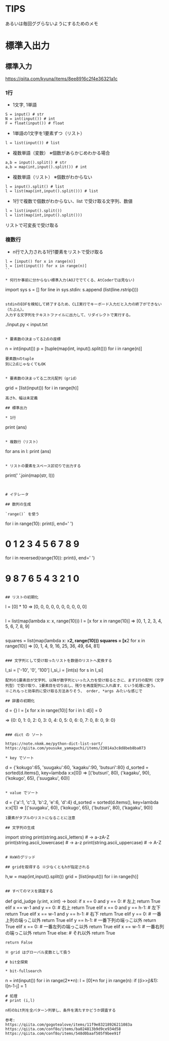 # TIPS

あるいは毎回ググらないようにするためのメモ

# 標準入出力

## 標準入力

https://qiita.com/kyuna/items/8ee8916c2f4e36321a1c

### 1行

* 1文字, 1単語
```
S = input() # str
N = int(input()) # int
F = float(input()) # float
```

* 1単語の1文字を1要素ずつ（リスト）
```
l = list(input()) # list
```

* 複数単語（変数） ※個数があらかじめわかる場合
```
a,b = input().split() # str
a,b = map(int,input().split()) # int
```

* 複数単語（リスト） ※個数がわからない
```
l = input().split() # list 
l = list(map(int,input().split())) # list
```

* 1行で複数で個数がわからない、list で受け取る文字列、数値
```
l = list(input().split())
l = list(map(int,input().split()))
```
リストで可変長で受け取る

### 複数行

* n行で入力される1行1要素をリストで受け取る
```
l = [input() for x in range(n)]
l = [int(input()) for x in range(n)]
``

* 何行か事前に分からない標準入力(AOJででてくる、AtCoderでは見ない)
```
import sys
s = []
for line in sys.stdin:
    s.append (list(line.rstrip()))
```

stdinのEOFを検知して終了するため、CLI実行でキーボード入力だと入力の終了ができない（たぶん）。
入力する文字列をテキストファイルに出力して、リダイレクトで実行する。
```
./input.py < input.txt
```

* 要素数の決まってる2点の座標
```
n = int(input())
p = [tuple(map(int, input().split())) for i in range(n)]
```
要素数nのtuple  
別に2点じゃなくてもOK


* 要素数の決まってる二次元配列（grid）
```
grid = [list(input()) for i in range(h)]
```
高さh、幅は未定義

## 標準出力

* 1行
```
print (ans)
```

* 複数行（リスト）
```
for ans in l:
    print (ans)
```

* リストの要素をスペース区切りで出力する
```
print(' '.join(map(str, l)))
```


# イテレータ

## 数列の生成

`range()` を使う

```
for i in range(10):
    print(i, end=' ')
# 0 1 2 3 4 5 6 7 8 9

for i in reversed(range(10)):
    print(i, end=' ')
# 9 8 7 6 5 4 3 2 1 0 
```

## リストの初期化

```
l = [0] * 10
 => [0, 0, 0, 0, 0, 0, 0, 0, 0, 0]
```

```
l = list(map(lambda x: x, range(10)))
l = [x for x in range(10)]
 => [0, 1, 2, 3, 4, 5, 6, 7, 8, 9]
```

```
squares = list(map(lambda x: x**2, range(10)))
squares = [x**2 for x in range(10)]
 => [0, 1, 4, 9, 16, 25, 36, 49, 64, 81]
```

### 文字列として受け取ったリストを数値のリストへ変換する

```
l_si = ['-10', '0', '100']
l_si_i = [int(s) for s in l_si]
```
配列の1要素目が文字列、以降が数字列といった入力を受け取るときに、まず1行の配列（文字列型）で受け取り、1要素目を切り出し、残りを再度配列に入れ直す、という処理に使う。  
※これもっと効率的に受け取る方法ありそう、 order, *args みたいな感じで  

## 辞書の初期化

```
d = {}
l = [x for x in range(10)]
for i in l:
    d[i] = 0

 => {0: 0, 1: 0, 2: 0, 3: 0, 4: 0, 5: 0, 6: 0, 7: 0, 8: 0, 9: 0}
```

### dict の ソート

https://note.nkmk.me/python-dict-list-sort/  
https://qiita.com/yousuke_yamaguchi/items/23014a3c8d8beb8ba073  

* key でソート
```
d = {'kokugo':65, 'suugaku':60, 'kagaku':90, 'butsuri':80}
d_sorted = sorted(d.items(), key=lambda x:x[0])
 => [('butsuri', 80), ('kagaku', 90), ('kokugo', 65), ('suugaku', 60)]
```

* value でソート
```
d = {'a':1, 'c':3, 'b':2, 'e':6, 'd':4}
d_sorted = sorted(d.items(), key=lambda x:x[1])
 => [('suugaku', 60), ('kokugo', 65), ('butsuri', 80), ('kagaku', 90)]
```
1要素がタプルのリストになることに注意

## 文字列の生成

```
import string
print(string.ascii_letters)   # -> a-zA-Z
print(string.ascii_lowercase) # -> a-z
print(string.ascii_uppercase) # -> A-Z
```

# HxWのグリッド

## gridを取得する ※少なくともhが指定される
```
h,w = map(int,input().split())
grid = [list(input()) for i in range(h)]
```

## すべてのマスを調査する

```
def grid_judge (y:int, x:int) -> bool:
    if x == 0 and y == 0: # 左上
        return True
    elif x == w-1 and y == 0: # 右上
        return True
    elif x == 0 and y == h-1: # 左下
        return True
    elif x == w-1 and y == h-1: # 右下
        return True
    elif y == 0: # 一番上列の端っこ以外
        return True
    elif y == h-1: # 一番下列の端っこ以外
        return True
    elif x == 0: # 一番左列の端っこ以外
        return True
    elif x == w-1: # 一番右列の端っこ以外
        return True
    else: # それ以外
        return True

    return False
```
※ grid はグローバル変数として扱う

# bit全探索

* bit-fullsearch
```
n = int(input())
for i in range(2**n):
    l = [0]*n
    for j in range(n):
        if ((i>>j)&1):
            l[n-1-j] = 1

    # 処理
    # print (i,l)
```
n桁のbit列を全パターン列挙し、条件を満たすかどうか調査する  

参考:  
https://qiita.com/gogotealove/items/11f9e83218926211083a  
https://qiita.com/conf8o/items/ba024813b9d9ce934d58  
https://qiita.com/conf8o/items/548d0baaf505f9bee91f  
